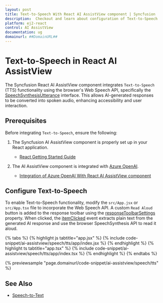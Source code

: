 ```yaml
---
layout: post
title: Text-to-Speech With React AI AssistView component | Syncfusion
description:  Checkout and learn about configuration of Text-to-Speech With Azure OpenAI in React AI AssistView component of Syncfusion Essential JS 2 and more details.
platform: ej2-react
control: AI AssistView
documentation: ug
domainurl: ##DomainURL##
---
```


# Text-to-Speech in React AI AssistView 

The Syncfusion React AI AssistView component integrates `Text-to-Speech` (TTS) functionality using the browser's Web Speech API, specifically the [SpeechSynthesisUtterance](https://developer.mozilla.org/en-US/docs/Web/API/SpeechSynthesisUtterance) interface. This allows AI-generated responses to be converted into spoken audio, enhancing accessibility and user interaction.

## Prerequisites

Before integrating `Text-to-Speech`, ensure the following:

1. The Syncfusion AI AssistView component is properly set up in your React application.
    - [React Getting Started Guide](../getting-started)

2. The AI AssistView component is integrated with [Azure OpenAI](https://microsoft.github.io/PartnerResources/skilling/ai-ml-academy/resources/openai).
    - [Integration of Azure OpenAI With React AI AssistView component](../ai-integrations/openai-integration.md)

## Configure Text-to-Speech

To enable Text-to-Speech functionality, modify the `src/App.jsx` or `src/App.tsx` file to incorporate the Web Speech API. A custom `Read Aloud` button is added to the response toolbar using the [responseToolbarSettings](https://ej2.syncfusion.com/react/documentation/api/ai-assistview/#responsetoolbarsettings) property. When clicked, the [itemClicked](https://ej2.syncfusion.com/react/documentation/api/ai-assistview/responseToolbarSettings/#itemclicked) event extracts plain text from the generated AI response and use the browser SpeechSynthesis API to read it aloud.

{% tabs %}
{% highlight js tabtitle="app.jsx" %}
{% include code-snippet/ai-assistview/speech/tts/app/index.jsx %}
{% endhighlight %}
{% highlight ts tabtitle="app.tsx" %}
{% include code-snippet/ai-assistview/speech/tts/app/index.tsx %}
{% endhighlight %}
{% endtabs %}

{% previewsample "page.domainurl/code-snippet/ai-assistview/speech/tts" %}

## See Also

* [Speech-to-Text](./speech-to-text.md)
